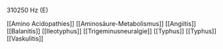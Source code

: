 310250 Hz (E)

[[Amino Acidopathies]]
[[Aminosäure-Metabolismus]]
[[Angiitis]]
[[Balanitis]]
[[Ileotyphus]]
[[Trigeminusneuralgie]]
[[Typhus]]
[[Typhus]]
[[Vaskulitis]]